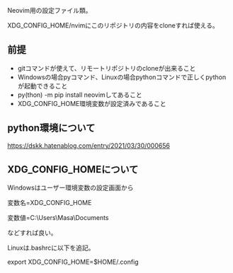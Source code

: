 Neovim用の設定ファイル類。

XDG_CONFIG_HOME/nvimにこのリポジトリの内容をcloneすれば使える。

## 前提
- gitコマンドが使えて、リモートリポジトリのcloneが出来ること
- Windowsの場合pyコマンド、Linuxの場合pythonコマンドで正しくpythonが起動できること
- py(thon) -m pip install neovimしてあること
- XDG_CONFIG_HOME環境変数が設定済みであること

## python環境について
https://dskk.hatenablog.com/entry/2021/03/30/000656

## XDG_CONFIG_HOMEについて
Windowsはユーザー環境変数の設定画面から

変数名=XDG_CONFIG_HOME

変数値=C:\Users\Masa\Documents

などすれば良い。

Linuxは.bashrcに以下を追記。

export XDG_CONFIG_HOME=$HOME/.config